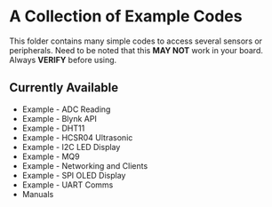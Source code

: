 # A Collection of Example Codes #

This folder contains many simple codes to access several sensors or peripherals. Need to be noted that this **MAY NOT** work in your board. Always **VERIFY** before using.

## Currently Available ##
* Example - ADC Reading
* Example - Blynk API
* Example - DHT11
* Example - HCSR04 Ultrasonic
* Example - I2C LED Display
* Example - MQ9
* Example - Networking and Clients
* Example - SPI  OLED Display
* Example - UART Comms
* Manuals
